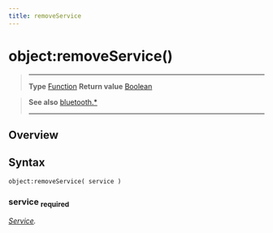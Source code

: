 ```yaml
---
title: removeService
---
```

# object:removeService()

> --------------------- ------------------------------------------------------------------------------------------
> __Type__              [Function](https://docs.coronalabs.com/api/type/Function.html)
> __Return value__      [Boolean](https://docs.coronalabs.com/api/type/Boolean.html)


> __See also__          [bluetooth.*](/plugin/bluetooth/)
> --------------------- ------------------------------------------------------------------------------------------

## Overview

## Syntax

	object:removeService( service )

### service <sub>required</sub>
_[Service](/plugin/bluetooth/type/Service/)._